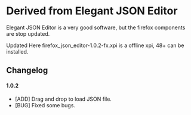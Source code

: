 # Derived from Elegant JSON Editor
Elegant JSON Editor is a very good software, but the firefox components are stop updated.

Updated Here
firefox_json_editor-1.0.2-fx.xpi is a offline xpi, 48+ can be installed.

## Changelog

#### 1.0.2

* [ADD] Drag and drop to load JSON file.
* [BUG] Fixed some bugs.
